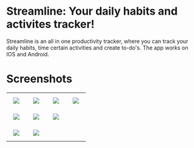 # Streamline: Your daily habits and activites tracker!

Streamline is an all in one productivity tracker, where you can track your daily habits, time certain activities and create to-do's. The app works on IOS and Android.

# Screenshots
<table>
<tr>
    <td>
      <img src="https://user-images.githubusercontent.com/43125188/215011108-4fa3324e-43a5-4ffd-b08e-066a3d0975f5.png" style="padding: 10px"/>
    </td>
    <td>
      <img src="https://user-images.githubusercontent.com/43125188/215011293-3c640560-af73-4468-9cf2-bf43d9bc9352.png" style="padding: 10px"/>
    </td>
    <td>
      <img src="https://user-images.githubusercontent.com/43125188/215011270-98269c01-c625-4719-81d8-ccf4dae9dd8f.png" style="padding: 10px"/>
    </td>
    <td>
      <img src="https://user-images.githubusercontent.com/43125188/215011259-5820b94d-0698-4b73-8141-66c9cc0a521e.png" style="padding: 10px"/>
    </td>
  </tr>
  <tr>
    <td>
      <img src="https://user-images.githubusercontent.com/43125188/215011245-076fdaba-4ee5-4d61-842b-8690d0cd5edd.png" style="padding: 10px"/>
    </td>
    <td>
      <img src="https://user-images.githubusercontent.com/43125188/215011236-5a899ba9-aa3f-4ac4-8fc1-4c9dc50379be.png" style="padding: 10px"/>
    </td>
    <td>
      <img src="https://user-images.githubusercontent.com/43125188/215011229-6634584a-b56c-4126-b6fd-23c010041288.png" style="padding: 10px"/>
    </td>
  </tr>
  <tr>
    <td>
      <img src="https://user-images.githubusercontent.com/43125188/215011180-9b1df971-1615-4d24-89d8-61ab640033dd.png" style="padding: 10px"/>
    </td>
    <td>
      <img src="https://user-images.githubusercontent.com/43125188/215011174-0994e038-f2d9-49bf-841c-56f89213f235.png" style="padding: 10px"/>
    </td>
    
  </tr>

</table>
